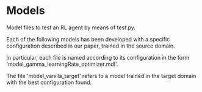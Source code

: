 # Models
Model files to test an RL agent by means of test.py.

Each of the following models has been developed with a specific configuration described in our paper, trained in the source domain.

In particular, each file is named according to its configuration in the form 'model_gamma_learningRate_optimizer.mdl'.

The file 'model_vanilla_target' refers to a model trained in the target domain with the best configuration found.
